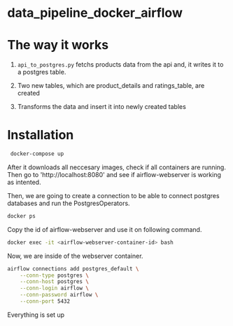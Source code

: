 # data_pipeline_docker_airflow


# The way it works

1. `api_to_postgres.py` fetchs products data from the api and, it writes it to a postgres table.

2. Two new tables, which are product_details and ratings_table, are created

3. Transforms the data and insert it into newly created tables

# Installation

```bash
 docker-compose up
```
After it downloads all neccesary images, check if all containers are running. Then go to 'http://localhost:8080' and see if airflow-webserver is working as intented.

Then, we are going to create a connection to be able to connect postgres databases and run the PostgresOperators.

```bash
docker ps
```

Copy the id of airflow-webserver and use it on following command.

```bash
docker exec -it <airflow-webserver-container-id> bash
```

Now, we are inside of the webserver container.

```bash
airflow connections add postgres_default \
    --conn-type postgres \
    --conn-host postgres \
    --conn-login airflow \
    --conn-password airflow \
    --conn-port 5432
```

Everything is set up